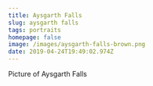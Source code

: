 ```yaml
---
title: Aysgarth Falls
slug: aysgarth falls
tags: portraits
homepage: false
image: /images/aysgarth-falls-brown.png
date: 2019-04-24T19:49:02.974Z
---
```

Picture of Aysgarth Falls
